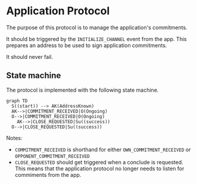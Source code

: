 # Application Protocol

The purpose of this protocol is to manage the application's commitments.

It should be triggered by the `INITIALIZE_CHANNEL` event from the app.
This prepares an address to be used to sign application commitments.

It should never fail.

## State machine

The protocol is implemented with the following state machine.

```mermaid
graph TD
  S((start)) --> AK(AddressKnown)
  AK-->|COMMITMENT_RECEIVED|O(Ongoing)
  O-->|COMMITMENT_RECEIVED|O(Ongoing)
    AK-->|CLOSE_REQUESTED|Su((success))
  O-->|CLOSE_REQUESTED|Su((success))
```

Notes:

- `COMMITMENT_RECEIVED` is shorthand for either `OWN_COMMITMENT_RECEIVED` or `OPPONENT_COMMITMENT_RECEIVED`
- `CLOSE_REQUESTED` should get triggered when a conclude is requested. This means that the application protocol no longer needs to listen for commiments from the app.
